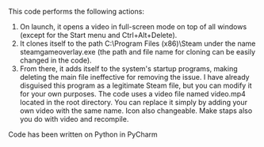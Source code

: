 This code performs the following actions:
1. On launch, it opens a video in full-screen mode on top of all windows (except for the Start menu and Ctrl+Alt+Delete).
2. It clones itself to the path C:\Program Files (x86)\Steam under the name steamgameoverlay.exe (the path and file name for cloning can be easily changed in the code).
3. From there, it adds itself to the system's startup programs, making deleting the main file ineffective for removing the issue.
I have already disguised this program as a legitimate Steam file, but you can modify it for your own purposes. The code uses a video file named video.mp4 located in the root directory. You can replace it simply by adding your own video with the same name. Icon also changeable. Make staps also you do with video and recompile.

Code has been written on Python in PyCharm
